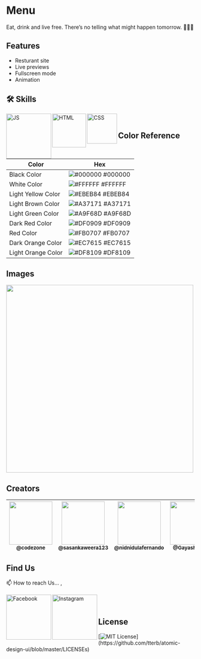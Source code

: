 
# Menu

Eat, drink and live free. There’s no telling what might happen tomorrow. 🍲🍴🍻


## Features

- Resturant site
- Live previews
- Fullscreen mode
- Animation


## 🛠 Skills

<img align="left" alt="JS" width="120px" src="https://img.shields.io/badge/JavaScript-323330?style=for-the-badge&logo=javascript&logoColor=F7DF1E" />
<img align="left" alt="HTML" width="90px" src="https://img.shields.io/badge/HTML5-E34F26?style=for-the-badge&logo=html5&logoColor=white" />
<img align="left" alt="CSS" width="80px" src="https://img.shields.io/badge/CSS3-1572B6?style=for-the-badge&logo=css3&logoColor=white" />

</br>


## Color Reference

| Color             | Hex                                                                |
| ----------------- | ------------------------------------------------------------------ |
| Black Color | ![#000000](https://via.placeholder.com/10/000000?text=+) #000000 |
| White Color | ![#FFFFFF](https://via.placeholder.com/10/FFFFFF?text=+) #FFFFFF |
| Light Yellow Color | ![#EBEB84](https://via.placeholder.com/10/EBEB84?text=+) #EBEB84 |
| Light Brown Color | ![#A37171](https://via.placeholder.com/10/A37171?text=+) #A37171 |
| Light Green Color | ![#A9F68D](https://via.placeholder.com/10/A9F68D?text=+) #A9F68D |
| Dark Red Color | ![#DF0909](https://via.placeholder.com/10/DF0909?text=+) #DF0909 |
| Red Color | ![#FB0707](https://via.placeholder.com/10/FB0707?text=+) #FB0707|
| Dark Orange Color | ![#EC7615](https://via.placeholder.com/10/EC7615?text=+) #EC7615 |
| Light Orange Color | ![#DF8109](https://via.placeholder.com/10/DF8109?text=+) #DF8109 |


## Images
<img width="500px" src="https://github.com/CodeZoneTech/DBroCode/blob/gaya/Design%2022/img/img1.png">



## Creators

| [<img src="https://github.com/CodeZoneTech.png?size=250" width="115"><br><sub>@codezone</sub>](https://github.com/CodeZoneTech) | [<img  src="https://github.com/sasankaweera123.png?size=115" width="115"><br><sub>@sasankaweera123</sub>](https://github.com/sasankaweera123) | [<img  src="https://github.com/nidnidulafernando.png?size=115" width="115"><br><sub>@nidnidulafernando</sub>](https://github.com/nidnidulafernando) | [<img src="https://github.com/Gayashani00.png?size=250" width="115"><br><sub>@Gayashani00</sub>](https://github.com/Gayashani00) |  
| :---------------------------------------------------------------------------------------------------------------------: | :----------------------------------------------------------------------------------------------------------------------------------: | :-------------------------------------------------------------------------------------------------------------------: |:-------------------------------------------------------------------------------------------------------------------: |


## Find Us

📫 How to reach Us... , </br></br>
<a href="https://www.facebook.com/CodeZone-107084475018756/">
  <img align="left" alt="Facebook" width="120px" src="https://img.shields.io/badge/Facebook-1877F2?style=for-the-badge&logo=facebook&logoColor=white" />
</a>
<a href="https://www.instagram.com/d_bro_code/">
  <img align="left" alt="Instagram" width="120px" src="https://img.shields.io/badge/Instagram-E4405F?style=for-the-badge&logo=instagram&logoColor=white" />
</a>


</br>

## License

[![MIT License](https://img.shields.io/apm/l/atomic-design-ui.svg?)](https://github.com/tterb/atomic-design-ui/blob/master/LICENSEs)
